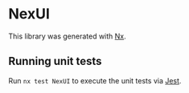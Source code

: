 # NexUI

This library was generated with [Nx](https://nx.dev).

## Running unit tests

Run `nx test NexUI` to execute the unit tests via [Jest](https://jestjs.io).
